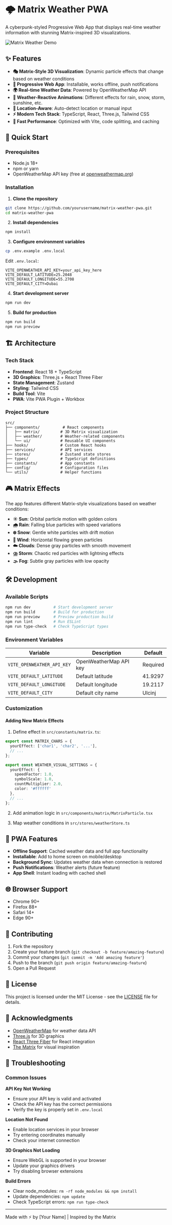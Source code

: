 # 🌩️ Matrix Weather PWA

A cyberpunk-styled Progressive Web App that displays real-time weather information with stunning Matrix-inspired 3D visualizations.

![Matrix Weather Demo](https://via.placeholder.com/800x400/000000/00ff00?text=MATRIX+WEATHER+DEMO)

## ✨ Features

- **🎭 Matrix-Style 3D Visualization**: Dynamic particle effects that change based on weather conditions
- **📱 Progressive Web App**: Installable, works offline, push notifications
- **🌍 Real-time Weather Data**: Powered by OpenWeatherMap API
- **🎨 Weather-Reactive Animations**: Different effects for rain, snow, storm, sunshine, etc.
- **📍 Location-Aware**: Auto-detect location or manual input
- **⚡ Modern Tech Stack**: TypeScript, React, Three.js, Tailwind CSS
- **🚀 Fast Performance**: Optimized with Vite, code splitting, and caching

## 🚀 Quick Start

### Prerequisites
- Node.js 18+
- npm or yarn
- OpenWeatherMap API key (free at [openweathermap.org](https://openweathermap.org/api))

### Installation

1. **Clone the repository**
```bash
git clone https://github.com/yourusername/matrix-weather-pwa.git
cd matrix-weather-pwa
```

2. **Install dependencies**
```bash
npm install
```

3. **Configure environment variables**
```bash
cp .env.example .env.local
```

Edit `.env.local`:
```env
VITE_OPENWEATHER_API_KEY=your_api_key_here
VITE_DEFAULT_LATITUDE=25.2048
VITE_DEFAULT_LONGITUDE=55.2708
VITE_DEFAULT_CITY=Dubai
```

4. **Start development server**
```bash
npm run dev
```

5. **Build for production**
```bash
npm run build
npm run preview
```

## 🏗️ Architecture

### Tech Stack
- **Frontend**: React 18 + TypeScript
- **3D Graphics**: Three.js + React Three Fiber
- **State Management**: Zustand
- **Styling**: Tailwind CSS
- **Build Tool**: Vite
- **PWA**: Vite PWA Plugin + Workbox

### Project Structure
```
src/
├── components/          # React components
│   ├── matrix/         # 3D Matrix visualization
│   ├── weather/        # Weather-related components
│   └── ui/             # Reusable UI components
├── hooks/              # Custom React hooks
├── services/           # API services
├── stores/             # Zustand state stores
├── types/              # TypeScript definitions
├── constants/          # App constants
├── config/             # Configuration files
└── utils/              # Helper functions
```

## 🎮 Matrix Effects

The app features different Matrix-style visualizations based on weather conditions:

- **☀️ Sun**: Orbital particle motion with golden colors
- **🌧️ Rain**: Falling blue particles with speed variations
- **❄️ Snow**: Gentle white particles with drift motion
- **💨 Wind**: Horizontal flowing green particles
- **☁️ Clouds**: Dense gray particles with smooth movement
- **⛈️ Storm**: Chaotic red particles with lightning effects
- **🌫️ Fog**: Subtle gray particles with low opacity

## 🛠️ Development

### Available Scripts

```bash
npm run dev          # Start development server
npm run build        # Build for production
npm run preview      # Preview production build
npm run lint         # Run ESLint
npm run type-check   # Check TypeScript types
```

### Environment Variables

| Variable | Description | Default |
|----------|-------------|---------|
| `VITE_OPENWEATHER_API_KEY` | OpenWeatherMap API key | Required |
| `VITE_DEFAULT_LATITUDE` | Default latitude | 41.9297 |
| `VITE_DEFAULT_LONGITUDE` | Default longitude | 19.2117 |
| `VITE_DEFAULT_CITY` | Default city name | Ulcinj |

### Customization

#### Adding New Matrix Effects

1. Define effect in `src/constants/matrix.ts`:
```typescript
export const MATRIX_CHARS = {
  yourEffect: ['char1', 'char2', '...'],
  // ...
};

export const WEATHER_VISUAL_SETTINGS = {
  yourEffect: { 
    speedFactor: 1.0, 
    symbolScale: 1.0, 
    countMultiplier: 2.0, 
    color: '#ffffff' 
  },
  // ...
};
```

2. Add animation logic in `src/components/matrix/MatrixParticle.tsx`

3. Map weather conditions in `src/stores/weatherStore.ts`

## 📱 PWA Features

- **Offline Support**: Cached weather data and full app functionality
- **Installable**: Add to home screen on mobile/desktop
- **Background Sync**: Updates weather data when connection is restored
- **Push Notifications**: Weather alerts (future feature)
- **App Shell**: Instant loading with cached shell

## 🌐 Browser Support

- Chrome 90+
- Firefox 88+
- Safari 14+
- Edge 90+

## 🤝 Contributing

1. Fork the repository
2. Create your feature branch (`git checkout -b feature/amazing-feature`)
3. Commit your changes (`git commit -m 'Add amazing feature'`)
4. Push to the branch (`git push origin feature/amazing-feature`)
5. Open a Pull Request

## 📄 License

This project is licensed under the MIT License - see the [LICENSE](LICENSE) file for details.

## 🙏 Acknowledgments

- [OpenWeatherMap](https://openweathermap.org/) for weather data API
- [Three.js](https://threejs.org/) for 3D graphics
- [React Three Fiber](https://docs.pmnd.rs/react-three-fiber) for React integration
- [The Matrix](https://en.wikipedia.org/wiki/The_Matrix) for visual inspiration

## 🐛 Troubleshooting

### Common Issues

**API Key Not Working**
- Ensure your API key is valid and activated
- Check the API key has the correct permissions
- Verify the key is properly set in `.env.local`

**Location Not Found**
- Enable location services in your browser
- Try entering coordinates manually
- Check your internet connection

**3D Graphics Not Loading**
- Ensure WebGL is supported in your browser
- Update your graphics drivers
- Try disabling browser extensions

**Build Errors**
- Clear node_modules: `rm -rf node_modules && npm install`
- Update dependencies: `npm update`
- Check TypeScript errors: `npm run type-check`

---

Made with ⚡ by [Your Name] | Inspired by the Matrix